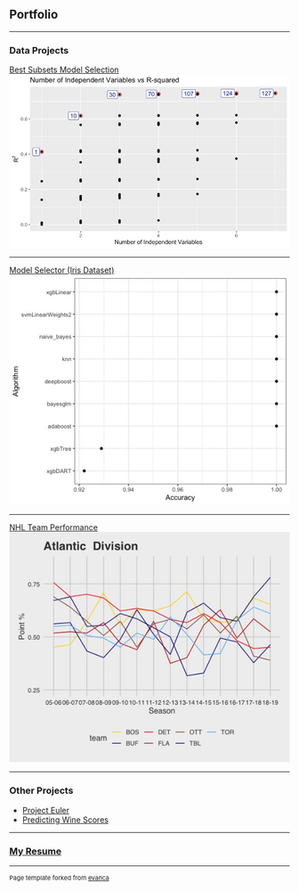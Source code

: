 ## Portfolio

---

### Data Projects 

[Best Subsets Model Selection](https://github.com/smithjph/College-Debt---Model-Selection)
<img src="images/Picture1.png"/>

---
[Model Selector (Iris Dataset)](https://github.com/smithjph/Model-Selector)
<img src="images/model_selector.jpeg"/>

---
[NHL Team Performance](https://github.com/smithjph/NHL-Team-Performance)
<img src="images/Atl_line.jpeg"/>

---

### Other Projects

- [Project Euler](https://github.com/smithjph/Project-Euler)
- [Predicting Wine Scores](https://github.com/smithjph/Kaggle-Wine-Reviews)

---

### [My Resume](https://github.com/smithjph/smithjph.github.io/blob/master/pdf/Joel%20Smith%20Resume.pdf)



---
<p style="font-size:11px">Page template forked from <a href="https://github.com/evanca/quick-portfolio">evanca</a></p>
<!-- Remove above link if you don't want to attibute -->
